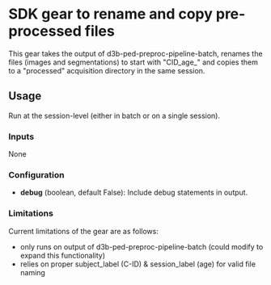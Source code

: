 # SDK gear to rename and copy pre-processed files

This gear takes the output of d3b-ped-preproc-pipeline-batch, renames the files (images and segmentations) to start with "CID_age_" and copies them to a "processed" acquisition directory in the same session.

## Usage

Run at the session-level (either in batch or on a single session).

### Inputs

None

### Configuration

* __debug__ (boolean, default False): Include debug statements in output.

### Limitations

Current limitations of the gear are as follows:

* only runs on output of d3b-ped-preproc-pipeline-batch (could modify to expand this functionality)
* relies on proper subject_label (C-ID) & session_label (age) for valid file naming
